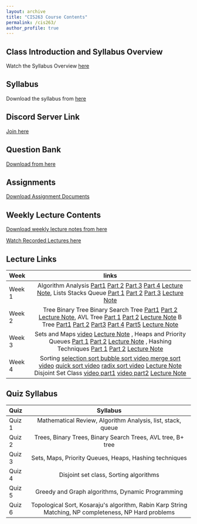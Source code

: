 ```yaml
---
layout: archive
title: "CIS263 Course Contents"
permalink: /cis263/
author_profile: true
---
```


## Class Introduction and Syllabus Overview
Watch the Syllabus Overview [here](https://www.youtube.com/watch?v=n_PEl68EjGQ&list=PLxKRmRMqH7no4WrXGtcJ2NpyNAwUAxDnr&index=1&ab_channel=RahatRafiq) 


## Syllabus

Download the syllabus from [here](https://drive.google.com/file/d/19nLEWuwVlECY2P5PZbJ-hnDxAtK-G9xk/view?usp=sharing) 


## Discord Server Link

[Join here](https://discord.gg/cm68SAQsjE)

## Question Bank

[Download from here](https://docs.google.com/document/d/14XvMZ0pi7kqs5fwq2hbaJ4rvB1Ffh73yDmnB6bH5_xU/edit?usp=sharing)


## Assignments

[Download Assignment Documents](https://drive.google.com/drive/folders/1dF7HuUKsbFxefJj4Tj4ds1FS7Fmelggl?usp=sharing)


## Weekly Lecture Contents

[Download weekly lecture notes from here](https://drive.google.com/drive/folders/1bdiSmyTEKK2Ir7DdeWaV04EQoKBmECD6?usp=sharing)

[Watch Recorded Lectures here](https://www.youtube.com/playlist?list=PLxKRmRMqH7no4WrXGtcJ2NpyNAwUAxDnr)


## Lecture Links

| Week     | links | 
| :---     |:----:   | 
| Week 1   | Algorithm Analysis [Part1](https://www.youtube.com/watch?v=822SQkiqsjI&list=PLxKRmRMqH7no4WrXGtcJ2NpyNAwUAxDnr&index=1&ab_channel=RahatRafiq) [Part 2](https://www.youtube.com/watch?v=zjl0pIznXrg&list=PLxKRmRMqH7no4WrXGtcJ2NpyNAwUAxDnr&index=2&ab_channel=RahatRafiq) [Part 3](https://www.youtube.com/watch?v=Lj6PSpor05c&list=PLxKRmRMqH7no4WrXGtcJ2NpyNAwUAxDnr&index=3&ab_channel=RahatRafiq) [Part 4](https://www.youtube.com/watch?v=1FLeVKOBdvk&list=PLxKRmRMqH7no4WrXGtcJ2NpyNAwUAxDnr&index=4&ab_channel=RahatRafiq) [Lecture Note](https://drive.google.com/file/d/1A4uTbW4jkrcrZkejgfaQklwtb334EEFR/view?usp=sharing), Lists Stacks Queue [Part 1](https://www.youtube.com/watch?v=sHB7dw3DLIg&list=PLxKRmRMqH7no4WrXGtcJ2NpyNAwUAxDnr&index=5&ab_channel=RahatRafiq) [Part 2](https://www.youtube.com/watch?v=yebEtpmPTfs&list=PLxKRmRMqH7no4WrXGtcJ2NpyNAwUAxDnr&index=6&ab_channel=RahatRafiq) [Part 3](https://www.youtube.com/watch?v=7f-5uYfXITE&list=PLxKRmRMqH7no4WrXGtcJ2NpyNAwUAxDnr&index=7&ab_channel=RahatRafiq) [Lecture Note](https://drive.google.com/drive/folders/1cPvbhW4HiLDIX4yk982Nz9eS-vfnkCiX?usp=sharing)    | 
| Week 2   | Tree Binary Tree Binary Search Tree [Part1](https://www.youtube.com/watch?v=kpLD8PSuskA&list=PLxKRmRMqH7no4WrXGtcJ2NpyNAwUAxDnr&index=10&ab_channel=RahatRafiq) [Part 2](https://www.youtube.com/watch?v=_BbyqQADdCg&list=PLxKRmRMqH7no4WrXGtcJ2NpyNAwUAxDnr&index=11&ab_channel=RahatRafiq) [Lecture Note](https://drive.google.com/drive/folders/1byGGlMs61kQIbXZX3R3h0Qm6cAOhlweg?usp=sharing),   AVL Tree [Part 1](https://youtu.be/8wrLF_SoWCo?si=FIKNREmmdJMRVaww) [Part 2](https://www.youtube.com/watch?v=6C7xs-8G9EM&list=PLxKRmRMqH7no4WrXGtcJ2NpyNAwUAxDnr&index=13&ab_channel=RahatRafiq) [Lecture Note](https://drive.google.com/drive/folders/1ceD87dHxuoabPsPiP6fN2U3-BI_sKiXd?usp=sharing)  B Tree  [Part1](https://www.youtube.com/watch?v=aBii2MHKcj8&list=PLxKRmRMqH7no4WrXGtcJ2NpyNAwUAxDnr&index=14&ab_channel=RahatRafiq) [Part 2](https://www.youtube.com/watch?v=mDaTza2pBzA&list=PLxKRmRMqH7no4WrXGtcJ2NpyNAwUAxDnr&index=15&ab_channel=RahatRafiq) [Part3](https://www.youtube.com/watch?v=_AE38oZrMQU&list=PLxKRmRMqH7no4WrXGtcJ2NpyNAwUAxDnr&index=16&ab_channel=RahatRafiq) [Part 4](https://www.youtube.com/watch?v=lriy4DDWwCU&list=PLxKRmRMqH7no4WrXGtcJ2NpyNAwUAxDnr&index=17&ab_channel=RahatRafiq) [Part5](https://www.youtube.com/watch?v=v6RE_mCtQzo&list=PLxKRmRMqH7no4WrXGtcJ2NpyNAwUAxDnr&index=18&ab_channel=RahatRafiq) [Lecture Note](https://drive.google.com/drive/folders/1blAOCrymEwmDAMZNAnxkfukPBTjC9Ikm?usp=sharing) |
| Week 3   | Sets and Maps [video](https://youtu.be/f2XYQCYOjWo) [Lecture Note](https://drive.google.com/drive/folders/1bq4fgSNI4TEouo0Nj39qq6m5GE2f3VyN?usp=sharing) , Heaps and Priority Queues [Part 1](https://youtu.be/zbKXDBCC6bM) [Part 2](https://youtu.be/H-X9QtWpVAI) [Lecture Note](https://drive.google.com/drive/folders/1cTL2t2AswlzzJpc2UXqKBOHJh6dZC7ks?usp=sharing) , Hashing Techniques [Part 1](https://youtu.be/gdT9TZmNk7g) [Part 2](https://youtu.be/tg5mLS5XMG0) [Lecture Note](https://drive.google.com/drive/folders/1c9BxsueAKkuSRgXGwTTZFi1pOq-Ewc1O?usp=drive_link) |
| Week 4   | Sorting [selection sort bubble sort video ](https://youtu.be/JTcsXrKEHG8?si=OHpeHdVBIC4rppyn) [merge sort video](https://youtu.be/aozLLqaoNls?si=KdmmpGE9LvfNurJk) [quick sort video](https://youtu.be/fuUl_NrlTOg?si=jfHV5esrF8_4c62B) [radix sort video](https://youtu.be/_q5CdFrbzJY?si=8gioVHvVP6y0Fbw6) [Lecture Note](https://drive.google.com/drive/folders/1c1L51dR4L77Zm1zZt2vurMplOkoB0x2-?usp=sharing)   Disjoint Set Class [video part1](https://youtu.be/3GtpyXU9lTE?si=74YNfx4knmEQagVP)  [video part2](https://youtu.be/OXVZhdUbVjw?si=5VB99kz_il21cC5M) [Lecture Note](https://drive.google.com/drive/folders/1cbUz1cn4gITMoXxUy7Mrx5pMS9QRyYRP?usp=sharing)|



## Quiz Syllabus

| Quiz     | Syllabus | 
| :---     |:----:   | 
| Quiz 1   | Mathematical Review, Algorithm Analysis, list, stack, queue      | 
| Quiz 2   | Trees, Binary Trees, Binary Search Trees, AVL tree, B+ tree|
| Quiz 3   | Sets, Maps, Priority Queues, Heaps,  Hashing techniques|
| Quiz 4   | Disjoint set class, Sorting algorithms|
| Quiz 5   | Greedy and Graph algorithms, Dynamic Programming | 
| Quiz 6   | Topological Sort, Kosaraju's algorithm, Rabin Karp String Matching, NP completeness, NP Hard problems| 



